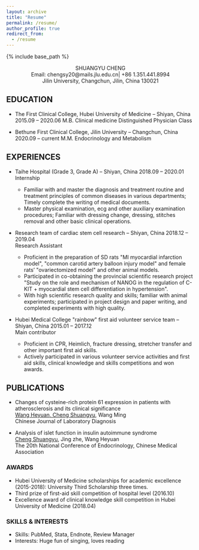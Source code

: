 ```yaml
---
layout: archive
title: "Resume"
permalink: /resume/
author_profile: true
redirect_from:
  - /resume
---
```

{% include base_path %}

<div align="center">
SHUANGYU CHENG
<br>Email: chengsy20@mails.jlu.edu.cn|  +86 1.351.441.8994  
<br>Jilin University, Changchun, Jilin, China 130021
</div>

## EDUCATION

* The First Clinical College, Hubei University of Medicine – Shiyan, China	2015.09 – 2020.06
M.B.  Clinical medicine 
Distinguished Physician Class

* Bethune First Clinical College, Jilin University – Changchun, China	2020.09 – current
M.M. Endocrinology and Metabolism



## EXPERIENCES
* Taihe Hospital (Grade 3, Grade A) – Shiyan, China                                                       2018.09 – 2020.01
<br>Internship
  * Familiar with and master the diagnosis and treatment routine and treatment principles of common diseases in various   departments; Timely complete the writing of medical documents.
  * Master physical examination, ecg and other auxiliary examination procedures; Familiar with dressing change, dressing, stitches removal and other basic clinical operations.
  

* Research team of cardiac stem cell research – Shiyan, China		                                          2018.12 – 2019.04
<br>Research Assistant
  * Proficient in the preparation of SD rats "MI myocardial infarction model", "common carotid artery balloon injury model" and female rats’ "ovariectomized model" and other animal models.
  * Participated in co-obtaining the provincial scientific research project "Study on the role and mechanism of NANOG in the regulation of C-KIT + myocardial stem cell differentiation in hypertension".
  * With high scientific research quality and skills; familiar with animal experiments; participated in project design and paper writing, and completed experiments with high quality.

* Hubei Medical College "rainbow" first aid volunteer service team – Shiyan, China	                      2015.01 – 2017.12
<br>Main contributor
  * Proficient in CPR, Heimlich, fracture dressing, stretcher transfer and other important first aid skills.
  * Actively participated in various volunteer service activities and first aid skills, clinical knowledge and skills competitions and won awards.


## PUBLICATIONS
*  Changes of cysteine-rich protein 61 expression in patients with atherosclerosis and its clinical significance
<br>  <u>Wang Heyuan, Cheng Shuangyu</u>,  Wang Ming  
  Chinese Journal of Laboratory Diagnosis

* Analysis of islet function in insulin autoimmune syndrome
<br>  <u>Cheng Shuangyu</u>, Jing zhe, Wang Heyuan  
  The 20th National Conference of Endocrinology, Chinese Medical Association


### AWARDS
* Hubei University of Medicine scholarships for academic excellence (2015-2018): University Third Scholarship three times. 
* Third prize of first-aid skill competition of hospital level (2016.10)
* Excellence award of clinical knowledge skill competition in Hubei University of Medicine (2018.04)


### SKILLS & INTERESTS
*	Skills: PubMed, Stata, Endnote, Review Manager
*	Interests: Huge fun of singing, loves reading 

  
